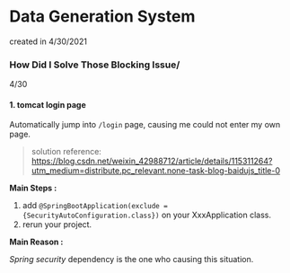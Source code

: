 #  Data Generation System 

created in 4/30/2021



### How Did I Solve Those Blocking Issue/

4/30

#### 1. tomcat login page

Automatically jump into `/login` page, causing me could not enter my own page.

>  solution reference: https://blog.csdn.net/weixin_42988712/article/details/115311264?utm_medium=distribute.pc_relevant.none-task-blog-baidujs_title-0

**Main Steps :**

1. add `@SpringBootApplication(exclude = {SecurityAutoConfiguration.class})` on your XxxApplication class.
2. rerun your project.

**Main Reason :**

*Spring security* dependency is the one who causing this situation.

